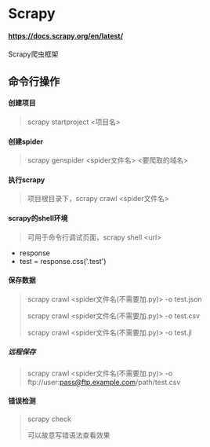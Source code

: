 # Scrapy

#### https://docs.scrapy.org/en/latest/

Scrapy爬虫框架

## 命令行操作

#### 创建项目

> scrapy startproject <项目名>

#### 创建spider

> scrapy genspider \<spider文件名> <要爬取的域名>

#### 执行scrapy

> 项目根目录下，scrapy crawl  \<spider文件名>

#### scrapy的shell环境

> 可用于命令行调试页面，scrapy shell \<url>

* response
* test = response.css('.test')

#### 保存数据

> scrapy crawl \<spider文件名(不需要加.py)> -o test.json
>
> scrapy crawl \<spider文件名(不需要加.py)> -o test.csv
>
> scrapy crawl \<spider文件名(不需要加.py)> -o test.jl

##### 远程保存

> scrapy crawl \<spider文件名(不需要加.py)> -o ftp://user:pass@ftp.example.com/path/test.csv

#### 错误检测

> scrapy check
>
> 可以故意写错语法查看效果

